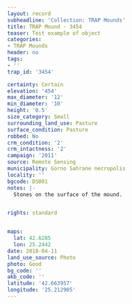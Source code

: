 ```yaml
---
layout: record
subheadline: 'Collection: TRAP Mounds'
title: TRAP Mound - 3454
teaser: Test example of object
categories:
- TRAP Mounds
header: no
tags:
- ''
trap_id: '3454'

certainty: Certain
elevation: '454'
max_diameter: '12'
min_diameter: '10'
height: '0.5'
size_category: Small
surrounding_land_use: Pasture
surface_condition: Pasture
robbed: No
crm_condition: '2'
crm_intactness: '2'
campaign: '2011'
source: Remote Sensing
municipality: Gorno Sahrane necropolis
locality: ''
bgcode: DS001
notes: |-
  Stones on the surface of the mound.


rights: standard


maps:
  lat: 42.6285
  lon: 25.2442
date: 2018-04-11
land_use_source: Photo
photo: Good
bg_code: ''
akb_code: ''
latitude: '42.663957'
longitude: '25.212905'
---
```

